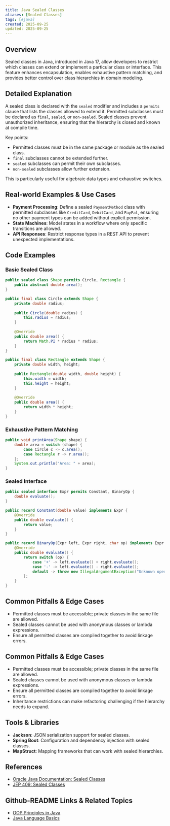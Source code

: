 ```yaml
---
title: Java Sealed Classes
aliases: [Sealed Classes]
tags: [#java]
created: 2025-09-25
updated: 2025-09-25
---
```


## Overview

Sealed classes in Java, introduced in Java 17, allow developers to restrict which classes can extend or implement a particular class or interface. This feature enhances encapsulation, enables exhaustive pattern matching, and provides better control over class hierarchies in domain modeling.

## Detailed Explanation

A sealed class is declared with the `sealed` modifier and includes a `permits` clause that lists the classes allowed to extend it. Permitted subclasses must be declared as `final`, `sealed`, or `non-sealed`. Sealed classes prevent unauthorized inheritance, ensuring that the hierarchy is closed and known at compile time.

Key points:
- Permitted classes must be in the same package or module as the sealed class.
- `final` subclasses cannot be extended further.
- `sealed` subclasses can permit their own subclasses.
- `non-sealed` subclasses allow further extension.

This is particularly useful for algebraic data types and exhaustive switches.

## Real-world Examples & Use Cases

- **Payment Processing**: Define a sealed `PaymentMethod` class with permitted subclasses like `CreditCard`, `DebitCard`, and `PayPal`, ensuring no other payment types can be added without explicit permission.
- **State Machines**: Model states in a workflow where only specific transitions are allowed.
- **API Responses**: Restrict response types in a REST API to prevent unexpected implementations.

## Code Examples

### Basic Sealed Class

```java
public sealed class Shape permits Circle, Rectangle {
    public abstract double area();
}

public final class Circle extends Shape {
    private double radius;
    
    public Circle(double radius) {
        this.radius = radius;
    }
    
    @Override
    public double area() {
        return Math.PI * radius * radius;
    }
}

public final class Rectangle extends Shape {
    private double width, height;
    
    public Rectangle(double width, double height) {
        this.width = width;
        this.height = height;
    }
    
    @Override
    public double area() {
        return width * height;
    }
}
```

### Exhaustive Pattern Matching

```java
public void printArea(Shape shape) {
    double area = switch (shape) {
        case Circle c -> c.area();
        case Rectangle r -> r.area();
    };
    System.out.println("Area: " + area);
}
```

### Sealed Interface

```java
public sealed interface Expr permits Constant, BinaryOp {
    double evaluate();
}

public record Constant(double value) implements Expr {
    @Override
    public double evaluate() {
        return value;
    }
}

public record BinaryOp(Expr left, Expr right, char op) implements Expr {
    @Override
    public double evaluate() {
        return switch (op) {
            case '+' -> left.evaluate() + right.evaluate();
            case '-' -> left.evaluate() - right.evaluate();
            default -> throw new IllegalArgumentException("Unknown operator");
        };
    }
}
```

## Common Pitfalls & Edge Cases

- Permitted classes must be accessible; private classes in the same file are allowed.
- Sealed classes cannot be used with anonymous classes or lambda expressions.
- Ensure all permitted classes are compiled together to avoid linkage errors.

## Common Pitfalls & Edge Cases

- Permitted classes must be accessible; private classes in the same file are allowed.
- Sealed classes cannot be used with anonymous classes or lambda expressions.
- Ensure all permitted classes are compiled together to avoid linkage errors.
- Inheritance restrictions can make refactoring challenging if the hierarchy needs to expand.

## Tools & Libraries

- **Jackson**: JSON serialization support for sealed classes.
- **Spring Boot**: Configuration and dependency injection with sealed classes.
- **MapStruct**: Mapping frameworks that can work with sealed hierarchies.

## References

- [Oracle Java Documentation: Sealed Classes](https://docs.oracle.com/en/java/javase/17/language/sealed-classes-and-interfaces.html)
- [JEP 409: Sealed Classes](https://openjdk.org/jeps/409)

## Github-README Links & Related Topics

- [OOP Principles in Java](java/oop-design-and-principles/README.md)
- [Java Language Basics](java/java-language-basics/README.md)